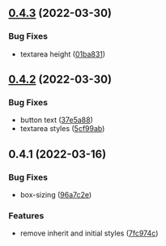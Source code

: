 ## [0.4.3](https://github.com/ionited/particle/compare/0.4.2...0.4.3) (2022-03-30)

### Bug Fixes

* textarea height ([01ba831](https://github.com/ionited/particle/commit/01ba831e78bb7122f27c5cabf71b5730b34ca32d))

## [0.4.2](https://github.com/ionited/particle/compare/0.4.1...0.4.2) (2022-03-30)

### Bug Fixes

* button text ([37e5a88](https://github.com/ionited/particle/commit/37e5a8869d0cc885d6643e7223b973d8e213d47e))
* textarea styles ([5cf99ab](https://github.com/ionited/particle/commit/5cf99abe9aa9086cb09bb543e8ac06160773eae8))

## 0.4.1 (2022-03-16)

### Bug Fixes

* box-sizing ([96a7c2e](https://github.com/ionited/particle/commit/96a7c2e227fda778afd082bf988e51bafbbbefc1))

### Features

* remove inherit and initial styles ([7fc974c](https://github.com/ionited/particle/commit/7fc974cd8ac121bdbde6b7ccec61cd64bbc215b3))
